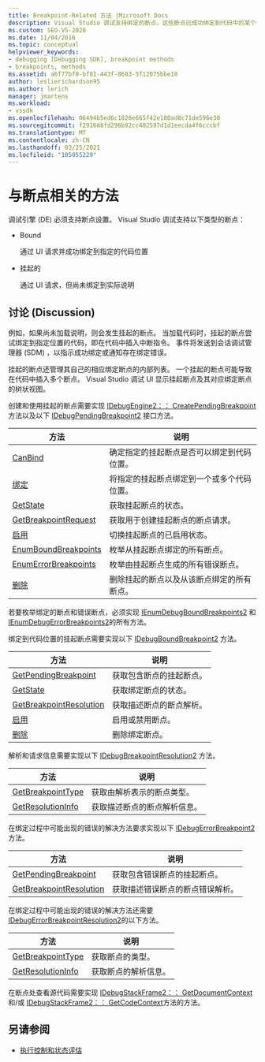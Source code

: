 ```yaml
---
title: Breakpoint-Related 方法 |Microsoft Docs
description: Visual Studio 调试支持绑定的断点，这些断点已成功绑定到代码中的某个位置，并且仍未绑定挂起的断点。
ms.custom: SEO-VS-2020
ms.date: 11/04/2016
ms.topic: conceptual
helpviewer_keywords:
- debugging [Debugging SDK], breakpoint methods
- breakpoints, methods
ms.assetid: a6f77bf0-bf81-443f-8683-5f12075bbe10
author: leslierichardson95
ms.author: lerich
manager: jmartens
ms.workload:
- vssdk
ms.openlocfilehash: 06494b5ed6c1826e665f42e180ad8c71de596e30
ms.sourcegitcommit: f2916d8fd296b92cc402597d1d1eecda4f6cccbf
ms.translationtype: MT
ms.contentlocale: zh-CN
ms.lasthandoff: 03/25/2021
ms.locfileid: "105055229"
---
```

# <a name="breakpoint-related-methods"></a>与断点相关的方法
调试引擎 (DE) 必须支持断点设置。 Visual Studio 调试支持以下类型的断点：

- Bound

     通过 UI 请求并成功绑定到指定的代码位置

- 挂起的

     通过 UI 请求，但尚未绑定到实际说明

## <a name="discussion"></a>讨论 (Discussion)
 例如，如果尚未加载说明，则会发生挂起的断点。 当加载代码时，挂起的断点尝试绑定到指定位置的代码，即在代码中插入中断指令。 事件将发送到会话调试管理器 (SDM) ，以指示成功绑定或通知存在绑定错误。

 挂起的断点还管理其自己的相应绑定断点的内部列表。 一个挂起的断点可能导致在代码中插入多个断点。 Visual Studio 调试 UI 显示挂起断点及其对应绑定断点的树状视图。

 创建和使用挂起的断点需要实现 [IDebugEngine2：： CreatePendingBreakpoint](../../extensibility/debugger/reference/idebugengine2-creatependingbreakpoint.md) 方法以及以下 [IDebugPendingBreakpoint2](../../extensibility/debugger/reference/idebugpendingbreakpoint2.md) 接口方法。

|方法|说明|
|------------|-----------------|
|[CanBind](../../extensibility/debugger/reference/idebugpendingbreakpoint2-canbind.md)|确定指定的挂起断点是否可以绑定到代码位置。|
|[绑定](../../extensibility/debugger/reference/idebugpendingbreakpoint2-bind.md)|将指定的挂起断点绑定到一个或多个代码位置。|
|[GetState](../../extensibility/debugger/reference/idebugpendingbreakpoint2-getstate.md)|获取挂起断点的状态。|
|[GetBreakpointRequest](../../extensibility/debugger/reference/idebugpendingbreakpoint2-getbreakpointrequest.md)|获取用于创建挂起断点的断点请求。|
|[启用](../../extensibility/debugger/reference/idebugpendingbreakpoint2-enable.md)|切换挂起断点的已启用状态。|
|[EnumBoundBreakpoints](../../extensibility/debugger/reference/idebugpendingbreakpoint2-enumboundbreakpoints.md)|枚举从挂起断点绑定的所有断点。|
|[EnumErrorBreakpoints](../../extensibility/debugger/reference/idebugpendingbreakpoint2-enumerrorbreakpoints.md)|枚举由挂起断点生成的所有错误断点。|
|[删除](../../extensibility/debugger/reference/idebugpendingbreakpoint2-delete.md)|删除挂起的断点以及从该断点绑定的所有断点。|

 若要枚举绑定的断点和错误断点，必须实现 [IEnumDebugBoundBreakpoints2](../../extensibility/debugger/reference/ienumdebugboundbreakpoints2.md) 和 [IEnumDebugErrorBreakpoints2](../../extensibility/debugger/reference/ienumdebugerrorbreakpoints2.md)的所有方法。

 绑定到代码位置的挂起断点需要实现以下 [IDebugBoundBreakpoint2](../../extensibility/debugger/reference/idebugboundbreakpoint2.md) 方法。

|方法|说明|
|------------|-----------------|
|[GetPendingBreakpoint](../../extensibility/debugger/reference/idebugboundbreakpoint2-getpendingbreakpoint.md)|获取包含断点的挂起断点。|
|[GetState](../../extensibility/debugger/reference/idebugboundbreakpoint2-getstate.md)|获取绑定断点的状态。|
|[GetBreakpointResolution](../../extensibility/debugger/reference/idebugboundbreakpoint2-getbreakpointresolution.md)|获取描述断点的断点解析。|
|[启用](../../extensibility/debugger/reference/idebugboundbreakpoint2-enable.md)|启用或禁用断点。|
|[删除](../../extensibility/debugger/reference/idebugboundbreakpoint2-delete.md)|删除绑定断点。|

 解析和请求信息需要实现以下 [IDebugBreakpointResolution2](../../extensibility/debugger/reference/idebugbreakpointresolution2.md) 方法。

|方法|说明|
|------------|-----------------|
|[GetBreakpointType](../../extensibility/debugger/reference/idebugbreakpointresolution2-getbreakpointtype.md)|获取由解析表示的断点类型。|
|[GetResolutionInfo](../../extensibility/debugger/reference/idebugbreakpointresolution2-getresolutioninfo.md)|获取描述断点的断点解析信息。|

 在绑定过程中可能出现的错误的解决方法要求实现以下 [IDebugErrorBreakpoint2](../../extensibility/debugger/reference/idebugerrorbreakpoint2.md) 方法。

|方法|说明|
|------------|-----------------|
|[GetPendingBreakpoint](../../extensibility/debugger/reference/idebugerrorbreakpoint2-getpendingbreakpoint.md)|获取包含错误断点的挂起断点。|
|[GetBreakpointResolution](../../extensibility/debugger/reference/idebugerrorbreakpoint2-getbreakpointresolution.md)|获取描述错误断点的断点错误解析。|

 在绑定过程中可能出现的错误的解决方法还需要 [IDebugErrorBreakpointResolution2](../../extensibility/debugger/reference/idebugerrorbreakpointresolution2.md)的以下方法。

|方法|说明|
|------------|-----------------|
|[GetBreakpointType](../../extensibility/debugger/reference/idebugerrorbreakpointresolution2-getbreakpointtype.md)|获取断点的类型。|
|[GetResolutionInfo](../../extensibility/debugger/reference/idebugerrorbreakpointresolution2-getresolutioninfo.md)|获取断点的解析信息。|

 在断点处查看源代码需要实现 [IDebugStackFrame2：： GetDocumentContext](../../extensibility/debugger/reference/idebugstackframe2-getdocumentcontext.md) 和/或 [IDebugStackFrame2：： GetCodeContext](../../extensibility/debugger/reference/idebugstackframe2-getcodecontext.md)方法的方法。

## <a name="see-also"></a>另请参阅
- [执行控制和状态评估](../../extensibility/debugger/execution-control-and-state-evaluation.md)
